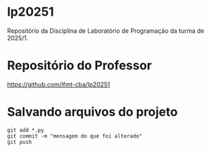 # lp20251
Repositório da Disciplina de Laboratório de Programação da turma de 2025/1. 

# Repositório do Professor

https://github.com/ifmt-cba/lp20251

# Salvando arquivos do projeto

```shell
git add *.py
git commit -m "mensagem do que foi alterado"
git push
```


